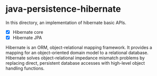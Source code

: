 java-persistence-hibernate
==========================

In this directory, an implementation of hibernate basic APIs.

- [x] Hibernate core
- [x] Hibernate JPA

Hibernate is an ORM, object-relational mapping framework. It provides a mapping for an object-oriented domain model to a relational database. Hibernate solves object-relational impedance mismatch problems by replacing direct, persistent database accesses with high-level object handling functions.